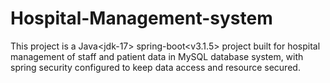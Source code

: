 # Hospital-Management-system
This project is a Java&lt;jdk-17> spring-boot&lt;v3.1.5> project built for hospital management of staff and patient data in MySQL database system, with spring security configured to keep data access and resource secured.
